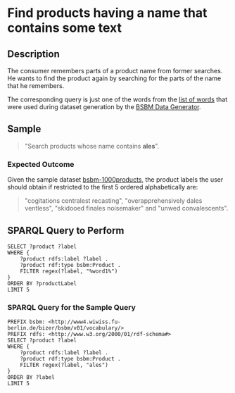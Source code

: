 # Find products having a name that contains some text

## Description

The consumer remembers parts of a product name from former searches. He wants to find the product again by searching for the parts of the name that he remembers.

The corresponding query is just one of the words from the [list of words](..Datasets/titlewords.txt) that were used during dataset generation by the [BSBM Data Generator](http://wifo5-03.informatik.uni-mannheim.de/bizer/berlinsparqlbenchmark/spec/BenchmarkRules/index.html#datagenerator).

## Sample

> "Search products whose name contains **ales**".

### Expected Outcome
Given the sample dataset [bsbm-1000products](../Datasets/bsbm-1000products.ttl.tgz), the product labels the user should obtain if restricted to the first 5 ordered alphabetically are:

> "cogitations centralest recasting", "overapprehensively dales ventless", "skidooed finales noisemaker" and "unwed convalescents".

## SPARQL Query to Perform

```SPARQL
SELECT ?product ?label
WHERE {
	?product rdfs:label ?label .
	?product rdf:type bsbm:Product .
	FILTER regex(?label, "%word1%")
}
ORDER BY ?productLabel
LIMIT 5
```

### SPARQL Query for the Sample Query

```SPARQL
PREFIX bsbm: <http://www4.wiwiss.fu-berlin.de/bizer/bsbm/v01/vocabulary/>
PREFIX rdfs: <http://www.w3.org/2000/01/rdf-schema#>
SELECT ?product ?label
WHERE {
	?product rdfs:label ?label .
	?product rdf:type bsbm:Product .
	FILTER regex(?label, "ales")
}
ORDER BY ?label
LIMIT 5
```
